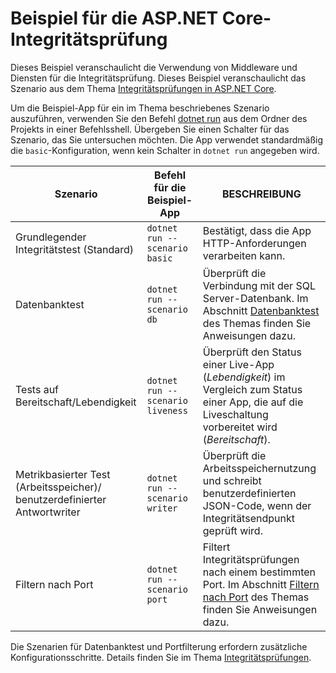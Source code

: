 # <a name="aspnet-core-health-check-sample"></a>Beispiel für die ASP.NET Core-Integritätsprüfung

Dieses Beispiel veranschaulicht die Verwendung von Middleware und Diensten für die Integritätsprüfung. Dieses Beispiel veranschaulicht das Szenario aus dem Thema [Integritätsprüfungen in ASP.NET Core](https://docs.microsoft.com/aspnet/core/host-and-deploy/health-checks).

Um die Beispiel-App für ein im Thema beschriebenes Szenario auszuführen, verwenden Sie den Befehl [dotnet run](https://docs.microsoft.com/dotnet/core/tools/dotnet-run) aus dem Ordner des Projekts in einer Befehlsshell. Übergeben Sie einen Schalter für das Szenario, das Sie untersuchen möchten. Die App verwendet standardmäßig die `basic`-Konfiguration, wenn kein Schalter in `dotnet run` angegeben wird.

| Szenario                                               | Befehl für die Beispiel-App               | BESCHREIBUNG |
| ------------------------------------------------------ | -------------------------------- | ----------- |
| Grundlegender Integritätstest (Standard)                           | `dotnet run --scenario basic`    | Bestätigt, dass die App HTTP-Anforderungen verarbeiten kann. |
| Datenbanktest                                         | `dotnet run --scenario db`       | Überprüft die Verbindung mit der SQL Server-Datenbank. Im Abschnitt [Datenbanktest](https://docs.microsoft.com/aspnet/core/host-and-deploy/health-checks#database-probe) des Themas finden Sie Anweisungen dazu. |
| Tests auf Bereitschaft/Lebendigkeit                              | `dotnet run --scenario liveness` | Überprüft den Status einer Live-App (*Lebendigkeit*) im Vergleich zum Status einer App, die auf die Liveschaltung vorbereitet wird (*Bereitschaft*). |
| Metrikbasierter Test (Arbeitsspeicher)/<br>benutzerdefinierter Antwortwriter | `dotnet run --scenario writer`   | Überprüft die Arbeitsspeichernutzung und schreibt benutzerdefinierten JSON-Code, wenn der Integritätsendpunkt geprüft wird. |
| Filtern nach Port                                         | `dotnet run --scenario port`     | Filtert Integritätsprüfungen nach einem bestimmten Port. Im Abschnitt [Filtern nach Port](https://docs.microsoft.com/aspnet/core/host-and-deploy/health-checks#filter-by-port) des Themas finden Sie Anweisungen dazu. |

Die Szenarien für Datenbanktest und Portfilterung erfordern zusätzliche Konfigurationsschritte. Details finden Sie im Thema [Integritätsprüfungen](https://docs.microsoft.com/aspnet/core/host-and-deploy/health-checks).
